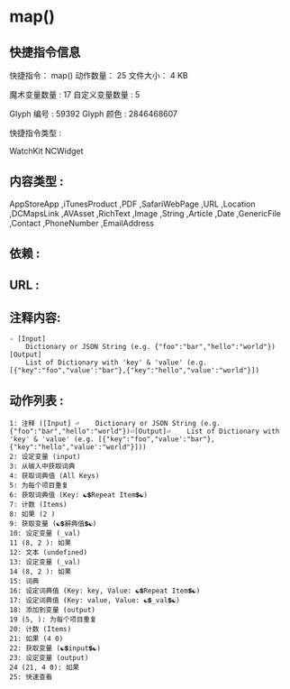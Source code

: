 # map()

## 快捷指令信息

快捷指令：	map()
动作数量：	25
文件大小：	4 KB

魔术变量数量 : 17
自定义变量数量 : 5

Glyph 编号 : 59392
Glyph 颜色 : 2846468607

快捷指令类型 : 

WatchKit
NCWidget

## 内容类型 : 

AppStoreApp ,iTunesProduct ,PDF ,SafariWebPage ,URL ,Location ,DCMapsLink ,AVAsset ,RichText ,Image ,String ,Article ,Date ,GenericFile ,Contact ,PhoneNumber ,EmailAddress 

## 依赖 :



## URL :



## 注释内容:

```text
- [Input] 
	Dictionary or JSON String (e.g. {"foo":"bar","hello":"world"})
[Output]
	List of Dictionary with 'key' & 'value' (e.g. [{"key":"foo","value':"bar"},{"key":"hello","value':"world"}])
```

## 动作列表 : 

```text
1: 注释 ([Input] ⏎	Dictionary or JSON String (e.g. {"foo":"bar","hello":"world"})⏎[Output]⏎	List of Dictionary with 'key' & 'value' (e.g. [{"key":"foo","value':"bar"},{"key":"hello","value':"world"}]))
2: 设定变量 (input)
3: 从输入中获取词典
4: 获取词典值 (All Keys)
5: 为每个项目重复
6: 获取词典值 (Key: ☯️💲Repeat Item💲☯️)
7: 计数 (Items)
8: 如果 (2 )
9: 获取变量 (☯️💲辭典值💲☯️)
10: 设定变量 (_val)
11 (8, 2 ): 如果
12: 文本 (undefined)
13: 设定变量 (_val)
14 (8, 2 ): 如果
15: 词典
16: 设定词典值 (Key: key, Value: ☯️💲Repeat Item💲☯️)
17: 设定词典值 (Key: value, Value: ☯️💲_val💲☯️)
18: 添加到变量 (output)
19 (5, ): 为每个项目重复
20: 计数 (Items)
21: 如果 (4 0)
22: 获取变量 (☯️💲input💲☯️)
23: 设定变量 (output)
24 (21, 4 0): 如果
25: 快速查看
```

